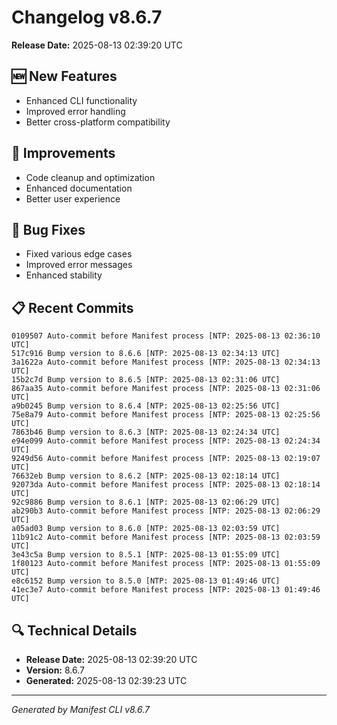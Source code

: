 # Changelog v8.6.7

**Release Date:** 2025-08-13 02:39:20 UTC

## 🆕 New Features

- Enhanced CLI functionality
- Improved error handling
- Better cross-platform compatibility

## 🔧 Improvements

- Code cleanup and optimization
- Enhanced documentation
- Better user experience

## 🐛 Bug Fixes

- Fixed various edge cases
- Improved error messages
- Enhanced stability

## 📋 Recent Commits

```
0109507 Auto-commit before Manifest process [NTP: 2025-08-13 02:36:10 UTC]
517c916 Bump version to 8.6.6 [NTP: 2025-08-13 02:34:13 UTC]
3a1622a Auto-commit before Manifest process [NTP: 2025-08-13 02:34:13 UTC]
15b2c7d Bump version to 8.6.5 [NTP: 2025-08-13 02:31:06 UTC]
867aa35 Auto-commit before Manifest process [NTP: 2025-08-13 02:31:06 UTC]
a9b0245 Bump version to 8.6.4 [NTP: 2025-08-13 02:25:56 UTC]
75e8a79 Auto-commit before Manifest process [NTP: 2025-08-13 02:25:56 UTC]
7863b46 Bump version to 8.6.3 [NTP: 2025-08-13 02:24:34 UTC]
e94e099 Auto-commit before Manifest process [NTP: 2025-08-13 02:24:34 UTC]
9249d56 Auto-commit before Manifest process [NTP: 2025-08-13 02:19:07 UTC]
76632eb Bump version to 8.6.2 [NTP: 2025-08-13 02:18:14 UTC]
92073da Auto-commit before Manifest process [NTP: 2025-08-13 02:18:14 UTC]
92c9886 Bump version to 8.6.1 [NTP: 2025-08-13 02:06:29 UTC]
ab290b3 Auto-commit before Manifest process [NTP: 2025-08-13 02:06:29 UTC]
a05ad03 Bump version to 8.6.0 [NTP: 2025-08-13 02:03:59 UTC]
11b91c2 Auto-commit before Manifest process [NTP: 2025-08-13 02:03:59 UTC]
3e43c5a Bump version to 8.5.1 [NTP: 2025-08-13 01:55:09 UTC]
1f80123 Auto-commit before Manifest process [NTP: 2025-08-13 01:55:09 UTC]
e8c6152 Bump version to 8.5.0 [NTP: 2025-08-13 01:49:46 UTC]
41ec3e7 Auto-commit before Manifest process [NTP: 2025-08-13 01:49:46 UTC]
```

## 🔍 Technical Details

- **Release Date:** 2025-08-13 02:39:20 UTC
- **Version:** 8.6.7
- **Generated:** 2025-08-13 02:39:23 UTC

---

*Generated by Manifest CLI v8.6.7*

